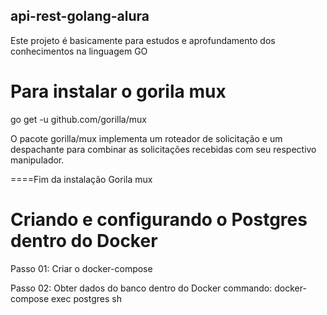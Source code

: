 ## api-rest-golang-alura
Este projeto é basicamente para estudos e aprofundamento dos conhecimentos na linguagem GO

# Para instalar o gorila mux
go get -u github.com/gorilla/mux

O pacote gorilla/mux implementa um roteador de solicitação e um despachante para combinar as solicitações recebidas com seu respectivo manipulador.

====Fim da instalação Gorila mux

# Criando e configurando o Postgres dentro do Docker

Passo 01: Criar o docker-compose

Passo 02: Obter dados do banco dentro do Docker
commando: docker-compose exec postgres sh


